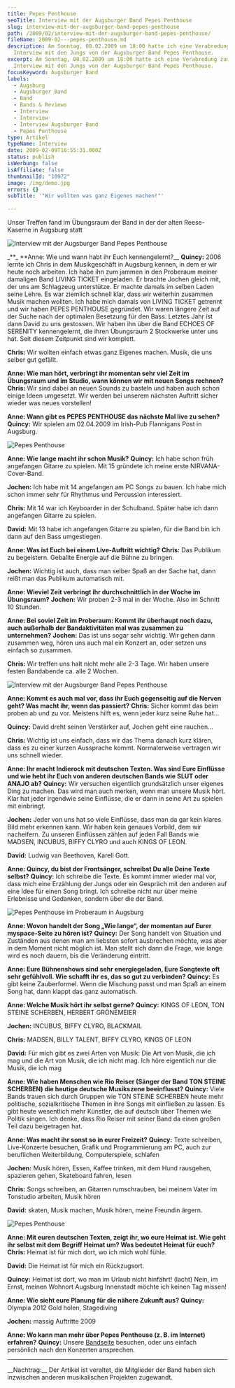 ```yaml
---
title: Pepes Penthouse
seoTitle: Interview mit der Augsburger Band Pepes Penthouse
slug: interview-mit-der-augsburger-band-pepes-penthouse
path: /2009/02/interview-mit-der-augsburger-band-pepes-penthouse/
fileName: 2009-02---pepes-penthouse.md
description: Am Sonntag, 08.02.2009 um 18:00 hatte ich eine Verabredung zum
  Interview mit den Jungs von der Augsburger Band Pepes Penthouse.
excerpt: Am Sonntag, 08.02.2009 um 18:00 hatte ich eine Verabredung zum
  Interview mit den Jungs von der Augsburger Band Pepes Penthouse.
focusKeyword: Augsburger Band
labels:
  - Augsburg
  - Augsburger Band
  - Band
  - Bands & Reviews
  - Interview
  - Interview
  - Interview Augsburger Band
  - Pepes Penthouse
type: Artikel
typeName: Interview
date: 2009-02-09T16:55:31.000Z
status: publish
isWerbung: false
isAffiliate: false
thumbnailId: "10972"
image: /img/demo.jpg
errors: {}
subTitle: '"Wir wollten was ganz Eigenes machen!"'
  
---
```


Unser Treffen fand im Übungsraum der Band in der der alten Reese-Kaserne in
Augsburg statt

![Interview mit der Augsburger Band Pepes Penthouse](http://cardamonchai.com/wp-content/uploads/2009/02/IMG_22971-640x427.jpg)

\_**\_ **Anne: Wie und wann habt ihr Euch kennengelernt?\_\_ **Quincy:** 2006
lernte ich Chris in dem Musikgeschäft in Augsburg kennen, in dem er wir heute
noch arbeiten. Ich habe ihn zum jammen in den Proberaum meiner damaligen Band
LIVING TICKET eingeladen. Er brachte Jochen gleich mit, der uns am Schlagzeug
unterstütze. Er machte damals im selben Laden seine Lehre. Es war ziemlich
schnell klar, dass wir weiterhin zusammen Musik machen wollten. Ich habe mich
damals von LIVING TICKET getrennt und wir haben PEPES PENTHOUSE gegründet. Wir
waren längere Zeit auf der Suche nach der optimalen Besetzung für den Bass.
Letztes Jahr ist dann David zu uns gestossen. Wir haben ihn über die Band ECHOES
OF SERENITY kennengelernt, die ihren Übungsraum 2 Stockwerke unter uns hat. Seit
diesem Zeitpunkt sind wir komplett.

**Chris:** Wir wollten einfach etwas ganz Eigenes machen. Musik, die uns selber
gut gefällt.

**Anne: Wie man hört, verbringt ihr momentan sehr viel Zeit im Übungsraum und im
Studio, wann können wir mit neuen Songs rechnen?** **Chris:** Wir sind dabei an
neuen Sounds zu basteln und haben auch schon einige Ideen umgesetzt. Wir werden
bei unserem nächsten Auftritt sicher wieder was neues vorstellen!

**Anne: Wann gibt es PEPES PENTHOUSE das nächste Mal live zu sehen?**
**Quincy:** Wir spielen am 02.04.2009 im Irish-Pub Flannigans Post in Augsburg.

![Pepes Penthouse](http://cardamonchai.com/wp-content/uploads/2009/02/IMG_22871-640x427.jpg)

**Anne: Wie lange macht ihr schon Musik?** **Quincy:** Ich habe schon früh
angefangen Gitarre zu spielen. Mit 15 gründete ich meine erste
NIRVANA-Cover-Band.

**Jochen:** Ich habe mit 14 angefangen am PC Songs zu bauen. Ich habe mich schon
immer sehr für Rhythmus und Percussion interessiert.

**Chris:** Mit 14 war ich Keyboarder in der Schulband. Später habe ich dann
angefangen Gitarre zu spielen.

**David:** Mit 13 habe ich angefangen Gitarre zu spielen, für die Band bin ich
dann auf den Bass umgestiegen.

**Anne: Was ist Euch bei einem Live-Auftritt wichtig?** **Chris:** Das Publikum
zu begeistern. Geballte Energie auf die Bühne zu bringen.

**Jochen:** Wichtig ist auch, dass man selber Spaß an der Sache hat, dann reißt
man das Publikum automatisch mit.

**Anne: Wieviel Zeit verbringt ihr durchschnittlich in der Woche im
Übungsraum?** **Jochen:** Wir proben 2-3 mal in der Woche. Also im Schnitt 10
Stunden.

**Anne: Bei soviel Zeit im Proberaum: Kommt ihr überhaupt noch dazu, auch
außerhalb der Bandaktivitäten mal was zusammen zu unternehmen?** **Jochen:** Das
ist uns sogar sehr wichtig. Wir gehen dann zusammen weg, hören uns auch mal ein
Konzert an, oder setzen uns einfach so zusammen.

**Chris:** Wir treffen uns halt nicht mehr alle 2-3 Tage. Wir haben unsere
festen Bandabende ca. alle 2 Wochen.

![Interview mit der Augsburger Band Pepes Penthouse](http://cardamonchai.com/wp-content/uploads/2009/02/IMG_22961-640x427.jpg)

**Anne: Kommt es auch mal vor, dass ihr Euch gegenseitig auf die Nerven geht?
Was macht ihr, wenn das passiert?** **Chris:** Sicher kommt das beim proben ab
und zu vor. Meistens hilft es, wenn jeder kurz seine Ruhe hat...

**Quincy:** David dreht seinen Verstärker auf, Jochen geht eine rauchen…

**Chris:** Wichtig ist uns einfach, dass wir das Thema danach kurz klären, dass
es zu einer kurzen Aussprache kommt. Normalerweise vertragen wir uns schnell
wieder.

**Anne: Ihr macht Indierock mit deutschen Texten. Was sind Eure Einflüsse und
wie hebt ihr Euch von anderen deutschen Bands wie SLUT oder ANAJO ab?**
**Quincy:** Wir versuchen eigentlich grundsätzlich unser eigenes Ding zu machen.
Das wird man auch merken, wenn man unsere Musik hört. Klar hat jeder irgendwie
seine Einflüsse, die er dann in seine Art zu spielen mit einbringt.

**Jochen:** Jeder von uns hat so viele Einflüsse, dass man da gar kein klares
Bild mehr erkennen kann. Wir haben kein genaues Vorbild, dem wir nacheifern. Zu
unseren Einflüssen zählen auf jeden Fall Bands wie MADSEN, INCUBUS, BIFFY CLYRO
und auch KINGS OF LEON.

**David:** Ludwig van Beethoven, Karell Gott.

**Anne: Quincy, du bist der Frontsänger, schreibst Du alle Deine Texte selbst?**
**Quincy:** Ich schreibe die Texte. Es kommt immer wieder mal vor, dass mich
eine Erzählung der Jungs oder ein Gespräch mit den anderen auf eine Idee für
einen Song bringt. Ich schreibe nicht nur über meine Erlebnisse und Gedanken,
sondern über die der Band.

![Pepes Penthouse im Proberaum in Augsburg](http://cardamonchai.com/wp-content/uploads/2009/02/IMG_22901-640x427.jpg)

**Anne: Wovon handelt der Song „Wie lange“, der momentan auf Eurer myspace-Seite
zu hören ist?** **Quincy:** Der Song handelt von Situation und Zuständen aus
denen man am liebsten sofort ausbrechen möchte, was aber in dem Moment nicht
möglich ist. Man stellt sich dann die Frage, wie lange wird es noch dauern, bis
die Veränderung eintritt.

**Anne: Eure Bühnenshows sind sehr energiegeladen, Eure Songtexte oft sehr
gefühlvoll. Wie schafft ihr es, das so gut zu verbinden?** **Quincy:** Es gibt
keine Zauberformel. Wenn die Mischung passt und man Spaß an einem Song hat, dann
klappt das ganz automatisch.

**Anne: Welche Musik hört ihr selbst gerne?** **Quincy:** KINGS OF LEON, TON
STEINE SCHERBEN, HERBERT GRÖNEMEIER

**Jochen:** INCUBUS, BIFFY CLYRO, BLACKMAIL

**Chris:** MADSEN, BILLY TALENT, BIFFY CLYRO, KINGS OF LEON

**David:** Für mich gibt es zwei Arten von Musik: Die Art von Musik, die ich mag
und die Art von Musik, die ich nicht mag. Ich höre eigentlich nur die Musik, die
ich mag

**Anne: Wie haben Menschen wie Rio Reiser (Sänger der Band TON STEINE SCHERBEN)
die heutige deutsche Musikszene beeinflusst?** **Quincy:** Viele Bands trauen
sich durch Gruppen wie TON STEINE SCHERBEN heute mehr politische,
sozialkritische Themen in ihre Songs mit einfließen zu lassen. Es gibt heute
wesentlich mehr Künstler, die auf deutsch über Themen wie Politik singen. Ich
denke, dass Rio Reiser mit seiner Band da einen großen Teil dazu beigetragen
hat.

**Anne: Was macht ihr sonst so in eurer Freizeit?** **Quincy:** Texte schreiben,
Live-Konzerte besuchen, Grafik und Programmierung am PC, auch zur beruflichen
Weiterbildung, Computerspiele, schlafen

**Jochen:** Musik hören, Essen, Kaffee trinken, mit dem Hund rausgehen,
spazieren gehen, Skateboard fahren, lesen

**Chris:** Songs schreiben, an Gitarren rumschrauben, bei meinem Vater im
Tonstudio arbeiten, Musik hören

**David:** skaten, Musik machen, Musik hören, meine Freundin ärgern.

![Pepes Penthouse](http://cardamonchai.com/wp-content/uploads/2009/02/IMG_2301-640x427.jpg)

**Anne: Mit euren deutschen Texten, zeigt ihr, wo eure Heimat ist. Wie geht ihr
selbst mit dem Begriff Heimat um? Was bedeutet Heimat für euch?** **Chris:**
Heimat ist für mich dort, wo ich mich wohl fühle.

**David:** Die Heimat ist für mich ein Rückzugsort.

**Quincy:** Heimat ist dort, wo man im Urlaub nicht hinfährt! (lacht) Nein, im
Ernst, meinen Wohnort Augsburg Innenstadt möchte ich keinen Tag missen!

**Anne: Wie sieht eure Planung für die nähere Zukunft aus?** **Quincy:** Olympia
2012 Gold holen, Stagediving

**Jochen:** massig Auftritte 2009

**Anne: Wo kann man mehr über Pepes Penthouse (z. B. im Internet) erfahren?**
**Quincy:** Unsere [Bandseite](http://www.myspace.com/pepespenthouse) besuchen,
oder uns einfach persönlich nach den Konzerten ansprechen.

<hr /> __Nachtrag:__  Der Artikel ist veraltet, die Mitglieder der Band haben sich inzwischen anderen musikalischen Projekten zugewandt.

&nbsp;

  